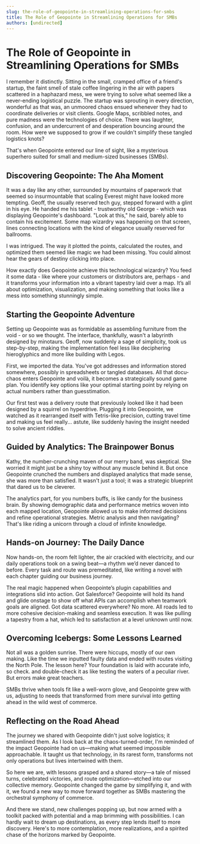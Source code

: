 ```yaml
---
slug: the-role-of-geopointe-in-streamlining-operations-for-smbs
title: The Role of Geopointe in Streamlining Operations for SMBs
authors: [undirected]
---
```



# The Role of Geopointe in Streamlining Operations for SMBs

I remember it distinctly. Sitting in the small, cramped office of a friend's startup, the faint smell of stale coffee lingering in the air with papers scattered in a haphazard mess, we were trying to solve what seemed like a never-ending logistical puzzle. The startup was sprouting in every direction, wonderful as that was, an unmoored chaos ensued whenever they had to coordinate deliveries or visit clients. Google Maps, scribbled notes, and pure madness were the technologies of choice. There was laughter, confusion, and an undercurrent of and desperation bouncing around the room. How were we supposed to grow if we couldn't simplify these tangled logistics knots?

That's when Geopointe entered our line of sight, like a mysterious superhero suited for small and medium-sized businesses (SMBs).

## Discovering Geopointe: The Aha Moment

It was a day like any other, surrounded by mountains of paperwork that seemed so insurmountable that scaling Everest might have looked more tempting. Geoff, the usually reserved tech guy, stepped forward with a glint in his eye. He handed me his tablet - trustworthy old George - which was displaying Geopointe's dashboard. "Look at this," he said, barely able to contain his excitement. Some map wizardry was happening on that screen, lines connecting locations with the kind of elegance usually reserved for ballrooms.

I was intrigued. The way it plotted the points, calculated the routes, and optimized them seemed like magic we had been missing. You could almost hear the gears of destiny clicking into place.

How exactly does Geopointe achieve this technological wizardry? You feed it some data - like where your customers or distributors are, perhaps - and it transforms your information into a vibrant tapestry laid over a map. It’s all about optimization, visualization, and making something that looks like a mess into something stunningly simple.

## Starting the Geopointe Adventure

Setting up Geopointe was as formidable as assembling furniture from the void - or so we thought. The interface, thankfully, wasn't a labyrinth designed by minotaurs. Geoff, now suddenly a sage of simplicity, took us step-by-step, making the implementation feel less like deciphering hieroglyphics and more like building with Legos.

First, we imported the data. You've got addresses and information stored somewhere, possibly in spreadsheets or tangled databases. All that docu-chaos enters Geopointe and voilà, it becomes a strategically sound game plan. You identify key options like your optimal starting point by relying on actual numbers rather than guesstimation.

Our first test was a delivery route that previously looked like it had been designed by a squirrel on hyperdrive. Plugging it into Geopointe, we watched as it rearranged itself with Tetris-like precision, cutting travel time and making us feel really... astute, like suddenly having the insight needed to solve ancient riddles.

## Guided by Analytics: The Brainpower Bonus

Kathy, the number-crunching maven of our merry band, was skeptical. She worried it might just be a shiny toy without any muscle behind it. But once Geopointe crunched the numbers and displayed analytics that made sense, she was more than satisfied. It wasn't just a tool; it was a strategic blueprint that dared us to be cleverer.

The analytics part, for you numbers buffs, is like candy for the business brain. By showing demographic data and performance metrics woven into each mapped location, Geopointe allowed us to make informed decisions and refine operational strategies. Metric analysis and then navigating? That's like riding a unicorn through a cloud of infinite knowledge.

## Hands-on Journey: The Daily Dance

Now hands-on, the room felt lighter, the air crackled with electricity, and our daily operations took on a swing beat—a rhythm we’d never danced to before. Every task and route was premeditated, like writing a novel with each chapter guiding our business journey.

The real magic happened when Geopointe’s plugin capabilities and integrations slid into action. Got Salesforce? Geopointe will hold its hand and glide onstage to show off what APIs can accomplish when teamwork goals are aligned. Got data scattered everywhere? No more. All roads led to more cohesive decision-making and seamless execution. It was like pulling a tapestry from a hat, which led to satisfaction at a level unknown until now.

## Overcoming Icebergs: Some Lessons Learned

Not all was a golden sunrise. There were hiccups, mostly of our own making. Like the time we inputted faulty data and ended with routes visiting the North Pole. The lesson here? Your foundation is laid with accurate info, so check. and double-check it as like testing the waters of a peculiar river. But errors make great teachers.

SMBs thrive when tools fit like a well-worn glove, and Geopointe grew with us, adjusting to needs that transformed from mere survival into getting ahead in the wild west of commerce.

## Reflecting on the Road Ahead

The journey we shared with Geopointe didn't just solve logistics; it streamlined them. As I look back at the chaos-turned-order, I'm reminded of the impact Geopointe had on us—making what seemed impossible approachable. It taught us that technology, in its rarest form, transforms not only operations but lives intertwined with them.

So here we are, with lessons grasped and a shared story—a tale of missed turns, celebrated victories, and route optimization—etched into our collective memory. Geopointe changed the game by simplifying it, and with it, we found a new way to move forward together as SMBs mastering the orchestral symphony of commerce.

And there we stand, new challenges popping up, but now armed with a toolkit packed with potential and a map brimming with possibilities. I can hardly wait to dream up destinations, as every step lends itself to more discovery. Here's to more contemplation, more realizations, and a spirited chase of the horizons marked by Geopointe.